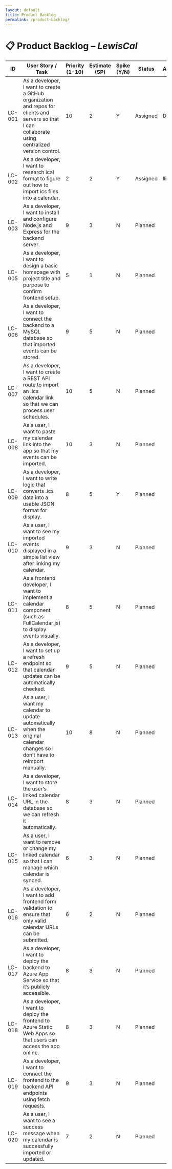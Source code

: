 ```yaml
---
layout: default
title: Product Backlog
permalink: /product-backlog/
---
```


# 📋 Product Backlog – *LewisCal*

| **ID** | **User Story / Task** | **Priority (1-10)** | **Estimate (SP)** | **Spike (Y/N)** | **Status** | **Assigned** |
|--------|------------------------|--------------|--------------|------------|--------------|--------------|
| LC-001 | As a developer, I want to create a GitHub organization and repos for clients and servers so that I can collaborate using centralized version control. | 10 | 2 | Y | Assigned  | Diego |
| LC-002 | As a developer, I want to research ical format to figure out how to import ics files into a calendar. | 2 | 2 | Y | Assigned | Ilias |
| LC-003 | As a developer, I want to install and configure Node.js and Express for the backend server. | 9 | 3 | N | Planned |  |
| LC-005 | As a developer, I want to design a basic homepage with project title and purpose to confirm frontend setup. | 5 | 1 | N | Planned |  |
| LC-006 | As a developer, I want to connect the backend to a MySQL database so that imported events can be stored. | 9 | 5 | N | Planned |  |
| LC-007 | As a developer, I want to create a REST API route to import an .ics calendar link so that we can process user schedules. | 10 | 5 | N | Planned |  |
| LC-008 | As a user, I want to paste my calendar link into the app so that my events can be imported. | 10 | 3 | N | Planned |  |
| LC-009 | As a developer, I want to write logic that converts .ics data into a usable JSON format for display. | 8 | 5 | Y | Planned |  |
| LC-010 | As a user, I want to see my imported events displayed in a simple list view after linking my calendar. | 9 | 3 | N | Planned |  |
| LC-011 | As a frontend developer, I want to implement a calendar component (such as FullCalendar.js) to display events visually. | 8 | 5 | N | Planned |  |
| LC-012 | As a developer, I want to set up a refresh endpoint so that calendar updates can be automatically checked. | 9 | 5 | N | Planned |  |
| LC-013 | As a user, I want my calendar to update automatically when the original calendar changes so I don’t have to reimport manually. | 10 | 8 | N | Planned |  |
| LC-014 | As a developer, I want to store the user’s linked calendar URL in the database so we can refresh it automatically. | 8 | 3 | N | Planned |  |
| LC-015 | As a user, I want to remove or change my linked calendar so that I can manage which calendar is synced. | 6 | 3 | N | Planned |  |
| LC-016 | As a developer, I want to add frontend form validation to ensure that only valid calendar URLs can be submitted. | 6 | 2 | N | Planned |  |
| LC-017 | As a developer, I want to deploy the backend to Azure App Service so that it’s publicly accessible. | 8 | 3 | N | Planned |  |
| LC-018 | As a developer, I want to deploy the frontend to Azure Static Web Apps so that users can access the app online. | 8 | 3 | N | Planned |  |
| LC-019 | As a developer, I want to connect the frontend to the backend API endpoints using fetch requests. | 9 | 3 | N | Planned |  |
| LC-020 | As a user, I want to see a success message when my calendar is successfully imported or updated. | 7 | 2 | N | Planned |  |
